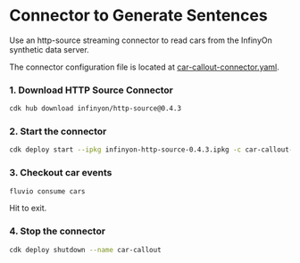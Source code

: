 # Connector to Generate Sentences

Use an http-source streaming connector to read cars from the InfinyOn synthetic data server.

The connector configuration file is located at [car-callout-connector.yaml](car-callout-connector.yaml).

### 1. Download HTTP Source Connector

```bash
cdk hub download infinyon/http-source@0.4.3
```

### 2. Start the connector

```bash
cdk deploy start --ipkg infinyon-http-source-0.4.3.ipkg -c car-callout-connector.yaml
```

### 3. Checkout  car events

```bash
fluvio consume cars
```

Hit <Ctrl-C> to exit.

### 4. Stop the connector

```bash
cdk deploy shutdown --name car-callout
```
